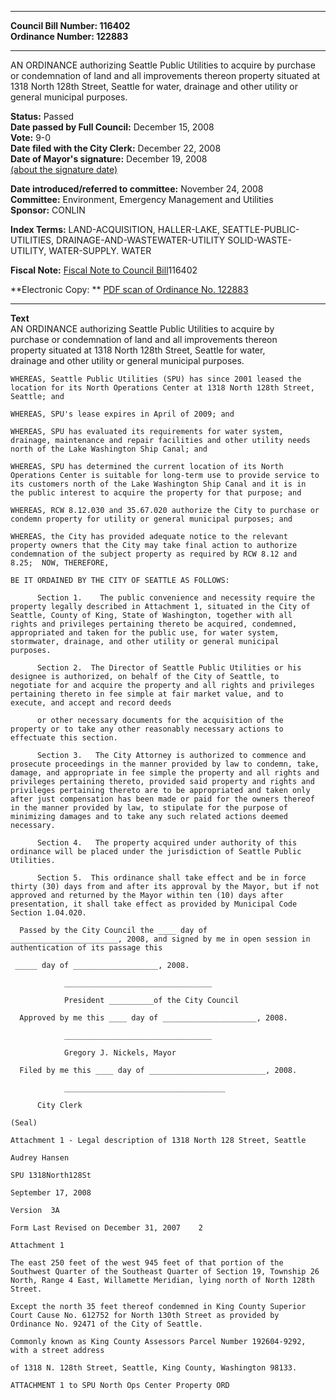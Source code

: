 * * * * *  
  
**Council Bill Number: [](#h0)[](#h2)116402**   
**Ordinance Number: 122883**  
  
* * * * *  
  
AN ORDINANCE authorizing Seattle Public Utilities to acquire by purchase or condemnation of land and all improvements thereon property situated at 1318 North 128th Street, Seattle for water, drainage and other utility or general municipal purposes.  
  
**Status:** Passed   
**Date passed by Full Council:** December 15, 2008   
**Vote:** 9-0   
**Date filed with the City Clerk:** December 22, 2008   
**Date of Mayor's signature:** December 19, 2008   
[(about the signature date)](/~public/approvaldate.htm)   
  
  
**Date introduced/referred to committee:** November 24, 2008   
**Committee:** Environment, Emergency Management and Utilities   
**Sponsor:** CONLIN   
  
**Index Terms:** LAND-ACQUISITION, HALLER-LAKE, SEATTLE-PUBLIC-UTILITIES, DRAINAGE-AND-WASTEWATER-UTILITY SOLID-WASTE-UTILITY, WATER-SUPPLY. WATER  
  
**Fiscal Note:** [Fiscal Note to Council Bill](http://clerk.seattle.gov/~public/fnote/116402.htm)[](#h1)[](#h3)116402  
  
**Electronic Copy: ** [PDF scan of Ordinance No. 122883](/~archives/Ordinances/Ord_122883.pdf)  
  
* * * * *  
  
**Text**  
    AN ORDINANCE authorizing Seattle Public Utilities to acquire by  
    purchase or condemnation of land and all improvements thereon  
    property situated at 1318 North 128th Street, Seattle for water,  
    drainage and other utility or general municipal purposes.  
  
    WHEREAS, Seattle Public Utilities (SPU) has since 2001 leased the  
    location for its North Operations Center at 1318 North 128th Street,  
    Seattle; and  
  
    WHEREAS, SPU's lease expires in April of 2009; and  
  
    WHEREAS, SPU has evaluated its requirements for water system,  
    drainage, maintenance and repair facilities and other utility needs  
    north of the Lake Washington Ship Canal; and  
  
    WHEREAS, SPU has determined the current location of its North  
    Operations Center is suitable for long-term use to provide service to  
    its customers north of the Lake Washington Ship Canal and it is in  
    the public interest to acquire the property for that purpose; and  
  
    WHEREAS, RCW 8.12.030 and 35.67.020 authorize the City to purchase or  
    condemn property for utility or general municipal purposes; and  
  
    WHEREAS, the City has provided adequate notice to the relevant  
    property owners that the City may take final action to authorize  
    condemnation of the subject property as required by RCW 8.12 and  
    8.25;  NOW, THEREFORE,  
  
    BE IT ORDAINED BY THE CITY OF SEATTLE AS FOLLOWS:  
  
          Section 1.    The public convenience and necessity require the  
    property legally described in Attachment 1, situated in the City of  
    Seattle, County of King, State of Washington, together with all  
    rights and privileges pertaining thereto be acquired, condemned,  
    appropriated and taken for the public use, for water system,  
    stormwater, drainage, and other utility or general municipal  
    purposes.  
  
          Section 2.  The Director of Seattle Public Utilities or his  
    designee is authorized, on behalf of the City of Seattle, to  
    negotiate for and acquire the property and all rights and privileges  
    pertaining thereto in fee simple at fair market value, and to  
    execute, and accept and record deeds  
  
          or other necessary documents for the acquisition of the  
    property or to take any other reasonably necessary actions to  
    effectuate this section.  
  
          Section 3.   The City Attorney is authorized to commence and  
    prosecute proceedings in the manner provided by law to condemn, take,  
    damage, and appropriate in fee simple the property and all rights and  
    privileges pertaining thereto, provided said property and rights and  
    privileges pertaining thereto are to be appropriated and taken only  
    after just compensation has been made or paid for the owners thereof  
    in the manner provided by law, to stipulate for the purpose of  
    minimizing damages and to take any such related actions deemed  
    necessary.  
  
          Section 4.   The property acquired under authority of this  
    ordinance will be placed under the jurisdiction of Seattle Public  
    Utilities.  
  
          Section 5.  This ordinance shall take effect and be in force  
    thirty (30) days from and after its approval by the Mayor, but if not  
    approved and returned by the Mayor within ten (10) days after  
    presentation, it shall take effect as provided by Municipal Code  
    Section 1.04.020.  
  
      Passed by the City Council the ____ day of  
    ________________________, 2008, and signed by me in open session in  
    authentication of its passage this  
  
     _____ day of ___________________, 2008.  
  
                _________________________________  
  
                President __________of the City Council  
  
      Approved by me this ____ day of _____________________, 2008.  
  
                _________________________________  
  
                Gregory J. Nickels, Mayor  
  
      Filed by me this ____ day of __________________________, 2008.  
  
                ____________________________________  
  
          City Clerk  
  
    (Seal)  
  
    Attachment 1 - Legal description of 1318 North 128 Street, Seattle  
  
    Audrey Hansen  
  
    SPU 1318North128St  
  
    September 17, 2008  
  
    Version  3A  
  
    Form Last Revised on December 31, 2007    2  
  
    Attachment 1  
  
    The east 250 feet of the west 945 feet of that portion of the  
    Southwest Quarter of the Southeast Quarter of Section 19, Township 26  
    North, Range 4 East, Willamette Meridian, lying north of North 128th  
    Street.  
  
    Except the north 35 feet thereof condemned in King County Superior  
    Court Cause No. 612752 for North 130th Street as provided by  
    Ordinance No. 92471 of the City of Seattle.  
  
    Commonly known as King County Assessors Parcel Number 192604-9292,  
    with a street address  
  
    of 1318 N. 128th Street, Seattle, King County, Washington 98133.  
  
    ATTACHMENT 1 to SPU North Ops Center Property ORD  
